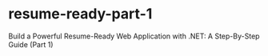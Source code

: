 # resume-ready-part-1
Build a Powerful Resume-Ready Web Application with .NET: A Step-By-Step Guide (Part 1)
